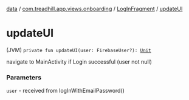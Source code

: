 [data](../../index.md) / [com.treadhill.app.views.onboarding](../index.md) / [LogInFragment](index.md) / [updateUI](./update-u-i.md)

# updateUI

(JVM) `private fun updateUI(user: FirebaseUser?): `[`Unit`](https://kotlinlang.org/api/latest/jvm/stdlib/kotlin/-unit/index.html)

navigate to MainActivity if Login successful (user not null)

### Parameters

`user` - received from logInWithEmailPassword()